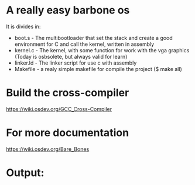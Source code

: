 # A really easy barbone os 

It is divides in:

* boot.s - The multibootloader that set the stack and create a good environment for C and call the kernel, written in assembly
* kernel.c - The kernel, with some function for work with the vga graphics (Today is osbsolete, but always valid for learn)
* linker.ld - The linker script for use c with assembly
* Makefile - a realy simple makefile for compile the project ($ make all)

# Build the cross-compiler

https://wiki.osdev.org/GCC_Cross-Compiler

# For more documentation

https://wiki.osdev.org/Bare_Bones

# Output:

